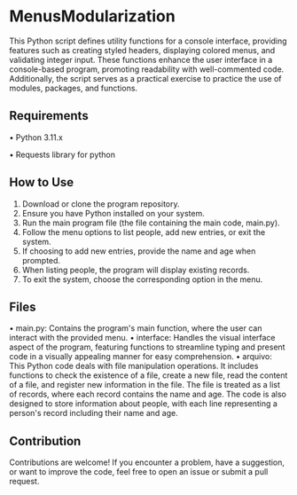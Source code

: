 # MenusModularization
This Python script defines utility functions for a console interface, providing features such as creating styled headers, displaying colored menus, and validating integer input. These functions enhance the user interface in a console-based program, promoting readability with well-commented code. Additionally, the script serves as a practical exercise to practice the use of modules, packages, and functions.

## Requirements
   • Python 3.11.x
   
   • Requests library for python

## How to Use
1. Download or clone the program repository.
2. Ensure you have Python installed on your system.
3. Run the main program file (the file containing the main code, main.py).
4. Follow the menu options to list people, add new entries, or exit the system.
5. If choosing to add new entries, provide the name and age when prompted.
6. When listing people, the program will display existing records.
7. To exit the system, choose the corresponding option in the menu.

## Files
• main.py: Contains the program's main function, where the user can interact with the provided menu.
• interface: Handles the visual interface aspect of the program, featuring functions to streamline typing and present code in a visually appealing manner for easy comprehension.
• arquivo: This Python code deals with file manipulation operations. It includes functions to check the existence of a file, create a new file, read the content of a file, and register new information in the file. The file is treated as a list of records, where each record contains the name and age. The code is also designed to store information about people, with each line representing a person's record including their name and age.

## Contribution

Contributions are welcome! If you encounter a problem, have a suggestion, or want to improve the code, feel free to open an issue or submit a pull request.
